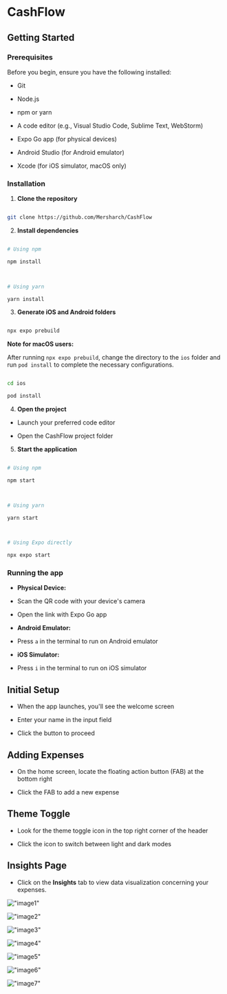 

# CashFlow

  

## Getting Started

  

### Prerequisites

  

Before you begin, ensure you have the following installed:

  

- Git

- Node.js

- npm or yarn

- A code editor (e.g., Visual Studio Code, Sublime Text, WebStorm)

- Expo Go app (for physical devices)

- Android Studio (for Android emulator)

- Xcode (for iOS simulator, macOS only)

  

### Installation

  

1.  **Clone the repository**

  

```bash

git clone https://github.com/Mersharch/CashFlow

```

  

2.  **Install dependencies**

  

```bash

# Using npm

npm install

  

# Using yarn

yarn install

```

  

3.  **Generate iOS and Android folders**

  

```bash

npx expo prebuild

```

  

**Note for macOS users:**

After running `npx expo prebuild`, change the directory to the `ios` folder and run `pod install` to complete the necessary configurations.

  

```bash

cd ios

pod install

```

  

4.  **Open the project**

  

- Launch your preferred code editor

- Open the CashFlow project folder

  

5.  **Start the application**

  

```bash

# Using npm

npm start

  

# Using yarn

yarn start

  

# Using Expo directly

npx expo start

```

  

### Running the app

  

-  **Physical Device:**

- Scan the QR code with your device's camera

- Open the link with Expo Go app

  

-  **Android Emulator:**

- Press `a` in the terminal to run on Android emulator

  

-  **iOS Simulator:**

- Press `i` in the terminal to run on iOS simulator

  

## Initial Setup

  

- When the app launches, you'll see the welcome screen

- Enter your name in the input field

- Click the button to proceed

  

## Adding Expenses

  

- On the home screen, locate the floating action button (FAB) at the bottom right

- Click the FAB to add a new expense

  

## Theme Toggle

  

- Look for the theme toggle icon in the top right corner of the header

- Click the icon to switch between light and dark modes

  

## Insights Page

  

- Click on the **Insights** tab to view data visualization concerning your expenses.

  
  
  

!["image1"](/assets/images/IMG_1181.PNG)

!["image2"](/assets/images/IMG_1182.PNG)

!["image3"](/assets/images/IMG_1183.PNG)

!["image4"](/assets/images/IMG_1184.PNG)

!["image5"](/assets/images/IMG_1185.PNG)

!["image6"](/assets/images/IMG_1186.PNG)

!["image7"](/assets/images/IMG_1187.PNG)

